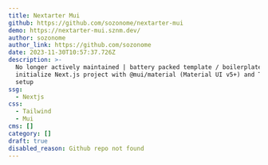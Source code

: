 ```yaml
---
title: Nextarter Mui
github: https://github.com/sozonome/nextarter-mui
demo: https://nextarter-mui.sznm.dev/
author: sozonome
author_link: https://github.com/sozonome
date: 2023-11-30T10:57:37.726Z
description: >-
  No longer actively maintained | battery packed template / boilerplate to
  initialize Next.js project with @mui/material (Material UI v5+) and TypeScript
  setup
ssg:
  - Nextjs
css:
  - Tailwind
  - Mui
cms: []
category: []
draft: true
disabled_reason: Github repo not found
---
```

